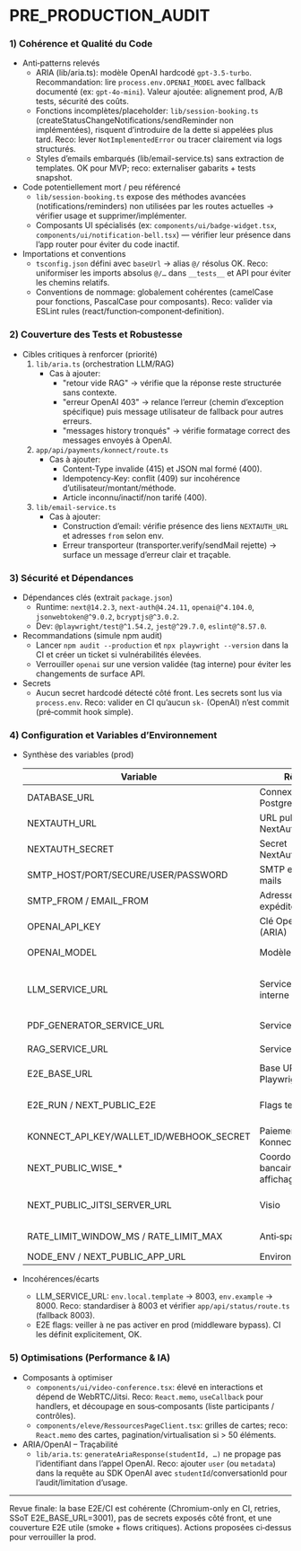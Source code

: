 # PRE_PRODUCTION_AUDIT

### 1) Cohérence et Qualité du Code

- Anti‑patterns relevés
  - ARIA (lib/aria.ts): modèle OpenAI hardcodé `gpt-3.5-turbo`. Recommandation: lire `process.env.OPENAI_MODEL` avec fallback documenté (ex: `gpt-4o-mini`). Valeur ajoutée: alignement prod, A/B tests, sécurité des coûts.
  - Fonctions incomplètes/placeholder: `lib/session-booking.ts` (createStatusChangeNotifications/sendReminder non implémentées), risquent d’introduire de la dette si appelées plus tard. Reco: lever `NotImplementedError` ou tracer clairement via logs structurés.
  - Styles d’emails embarqués (lib/email-service.ts) sans extraction de templates. OK pour MVP; reco: externaliser gabarits + tests snapshot.
- Code potentiellement mort / peu référencé
  - `lib/session-booking.ts` expose des méthodes avancées (notifications/reminders) non utilisées par les routes actuelles → vérifier usage et supprimer/implémenter.
  - Composants UI spécialisés (ex: `components/ui/badge-widget.tsx`, `components/ui/notification-bell.tsx`) — vérifier leur présence dans l’app router pour éviter du code inactif.
- Importations et conventions
  - `tsconfig.json` défini avec `baseUrl` → alias `@/` résolus OK. Reco: uniformiser les imports absolus `@/…` dans `__tests__` et API pour éviter les chemins relatifs.
  - Conventions de nommage: globalement cohérentes (camelCase pour fonctions, PascalCase pour composants). Reco: valider via ESLint rules (react/function‑component‑definition).

### 2) Couverture des Tests et Robustesse

- Cibles critiques à renforcer (priorité)
  1. `lib/aria.ts` (orchestration LLM/RAG)
     - Cas à ajouter:
       - "retour vide RAG" → vérifie que la réponse reste structurée sans contexte.
       - "erreur OpenAI 403" → relance l’erreur (chemin d’exception spécifique) puis message utilisateur de fallback pour autres erreurs.
       - "messages history tronqués" → vérifie formatage correct des messages envoyés à OpenAI.
  2. `app/api/payments/konnect/route.ts`
     - Cas à ajouter:
       - Content‑Type invalide (415) et JSON mal formé (400).
       - Idempotency‑Key: conflit (409) sur incohérence d’utilisateur/montant/méthode.
       - Article inconnu/inactif/non tarifé (400).
  3. `lib/email-service.ts`
     - Cas à ajouter:
       - Construction d’email: vérifie présence des liens `NEXTAUTH_URL` et adresses `from` selon env.
       - Erreur transporteur (transporter.verify/sendMail rejette) → surface un message d’erreur clair et traçable.

### 3) Sécurité et Dépendances

- Dépendances clés (extrait `package.json`)
  - Runtime: `next@14.2.3`, `next-auth@4.24.11`, `openai@^4.104.0`, `jsonwebtoken@^9.0.2`, `bcryptjs@^3.0.2`.
  - Dev: `@playwright/test@^1.54.2`, `jest@^29.7.0`, `eslint@^8.57.0`.
- Recommandations (simule npm audit)
  - Lancer `npm audit --production` et `npx playwright --version` dans la CI et créer un ticket si vulnérabilités élevées.
  - Verrouiller `openai` sur une version validée (tag interne) pour éviter les changements de surface API.
- Secrets
  - Aucun secret hardcodé détecté côté front. Les secrets sont lus via `process.env`. Reco: valider en CI qu’aucun `sk-` (OpenAI) n’est commit (pré‑commit hook simple).

### 4) Configuration et Variables d’Environnement

- Synthèse des variables (prod)

  | Variable | Rôle | Source/Remarques |
  | --- | --- | --- |
  | DATABASE_URL | Connexion Postgres | `env.example`, CI service 5433 en tests |
  | NEXTAUTH_URL | URL publique NextAuth | `env.example`; cohérent avec domaine prod |
  | NEXTAUTH_SECRET | Secret NextAuth | `.env` prod uniquement |
  | SMTP_HOST/PORT/SECURE/USER/PASSWORD | SMTP envoi mails | `env.example`; ne pas exposer côté client |
  | SMTP_FROM / EMAIL_FROM | Adresse expéditeur | pris en compte dans `lib/email-service.ts` |
  | OPENAI_API_KEY | Clé OpenAI (ARIA) | `env.example`; ne jamais exposer au client |
  | OPENAI_MODEL | Modèle OpenAI | `env.example` (reco: lu dans `lib/aria.ts`) |
  | LLM_SERVICE_URL | Service LLM interne | `env.local.template:8003`, `env.example:8000` → Incohérence: standardiser `8003` |
  | PDF_GENERATOR_SERVICE_URL | Service PDF | `env.local.template:8002` OK |
  | RAG_SERVICE_URL | Service RAG | `env.local.template:8001` OK |
  | E2E_BASE_URL | Base URL Playwright | `3001` (SSoT), CI et local alignés |
  | E2E_RUN / NEXT_PUBLIC_E2E | Flags tests | Doivent être à `0` en prod; activés seulement en E2E |
  | KONNECT_API_KEY/WALLET_ID/WEBHOOK_SECRET | Paiements Konnect | `env.example` |
  | NEXT_PUBLIC_WISE_* | Coordonnées bancaires affichage | Public côté front, contenus fournis |
  | NEXT_PUBLIC_JITSI_SERVER_URL | Visio | Utilisé, manque dans certains templates (ajouter) |
  | RATE_LIMIT_WINDOW_MS / RATE_LIMIT_MAX | Anti‑spam | Présents dans template local |
  | NODE_ENV / NEXT_PUBLIC_APP_URL | Environnements | `env.example` |

- Incohérences/écarts
  - LLM_SERVICE_URL: `env.local.template` → 8003, `env.example` → 8000. Reco: standardiser à 8003 et vérifier `app/api/status/route.ts` (fallback 8003).
  - E2E flags: veiller à ne pas activer en prod (middleware bypass). CI les définit explicitement, OK.

### 5) Optimisations (Performance & IA)

- Composants à optimiser
  - `components/ui/video-conference.tsx`: élevé en interactions et dépend de WebRTC/Jitsi. Reco: `React.memo`, `useCallback` pour handlers, et découpage en sous‑composants (liste participants / contrôles).
  - `components/eleve/RessourcesPageClient.tsx`: grilles de cartes; reco: `React.memo` des cartes, pagination/virtualisation si > 50 éléments.
- ARIA/OpenAI – Traçabilité
  - `lib/aria.ts`: `generateAriaResponse(studentId, …)` ne propage pas l’identifiant dans l’appel OpenAI. Reco: ajouter `user` (ou `metadata`) dans la requête au SDK OpenAI avec `studentId`/conversationId pour l’audit/limitation d’usage.

---
Revue finale: la base E2E/CI est cohérente (Chromium-only en CI, retries, SSoT E2E_BASE_URL=3001), pas de secrets exposés côté front, et une couverture E2E utile (smoke + flows critiques). Actions proposées ci‑dessus pour verrouiller la prod.
